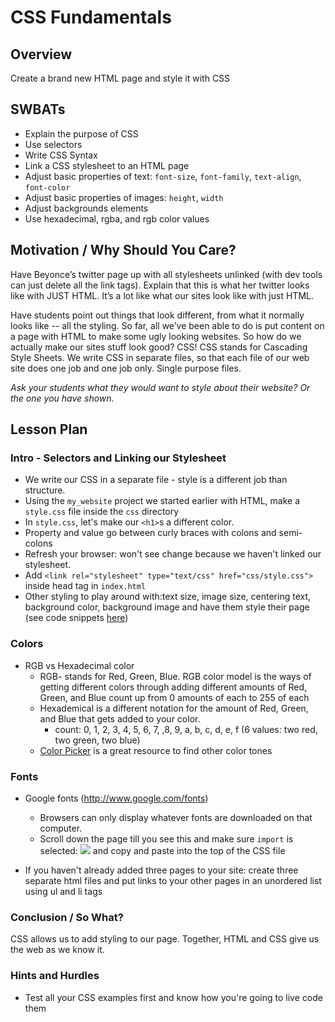 # CSS Fundamentals

## Overview

Create a brand new HTML page and style it with CSS

## SWBATs

+ Explain the purpose of CSS
+ Use selectors
+ Write CSS Syntax
+ Link a CSS stylesheet to an HTML page
+ Adjust basic properties of text: `font-size`, `font-family`, `text-align`, `font-color`
+ Adjust basic properties of images: `height`, `width`
+ Adjust backgrounds elements
+ Use hexadecimal, rgba, and rgb color values

## Motivation / Why Should You Care?

Have Beyonce’s twitter page up with all stylesheets unlinked (with dev tools can just delete all the link tags). Explain that this is what her twitter looks like with JUST HTML. It’s a lot like what our sites look like with just HTML.

Have students point out things that look different, from what it normally looks like -- all the styling.
So far, all we’ve been able to do is put content on a page with HTML to make some ugly looking websites. So how do we actually make our sites stuff look good? CSS!
CSS stands for Cascading Style Sheets. We write CSS in separate files, so that each file of our web site does one job and one job only. Single purpose files.

*Ask your students what they would want to style about their website? Or the one you have shown.*

## Lesson Plan

### Intro - Selectors and Linking our Stylesheet

+ We write our CSS in a separate file - style is a different job than structure. 
+ Using the `my_website` project we started earlier with HTML, make a `style.css` file inside the `css` directory
+ In `style.css`, let's make our `<h1>`s a different color. 
+ Property and value go between curly braces with colons and semi-colons 
+ Refresh your browser: won't see change because we haven't linked our stylesheet. 
+ Add `<link rel="stylesheet" type="text/css" href="css/style.css">` inside head tag in `index.html`
+ Other styling to play around with:text size, image size, centering text, background color, background image and have them style their page (see code snippets [here](./code_snippet1.md))

### Colors

+ RGB vs Hexadecimal color 
  * RGB- stands for Red, Green, Blue. RGB color model is the ways of getting different colors through adding different amounts of Red, Green, and Blue count up from 0 amounts of each to 255 of each
  * Hexademical is a different notation for the amount of Red, Green, and Blue that gets added to your color.
    * count: 0, 1, 2, 3, 4, 5, 6, 7, ,8, 9, a, b, c, d, e, f (6 values: two red, two green, two blue)
  * [Color Picker](http://www.w3schools.com/tags/ref_colorpicker.asp) is a great resource to find other color tones

### Fonts

+ Google fonts (http://www.google.com/fonts) 
  * Browsers can only display whatever fonts are downloaded on that computer. 
  * Scroll down the page till you see this and make sure `import` is selected: <img src="https://s3.amazonaws.com/after-school-assets/google-font-import.png"> and copy and paste into the top of the CSS file

+ If you haven't already added three pages to your site: create three separate html files and put links to your other pages in an unordered list using ul and li tags

### Conclusion / So What?
CSS allows us to add styling to our page. Together, HTML and CSS give us the web as we know it. 

### Hints and Hurdles
+ Test all your CSS examples first and know how you're going to live code them
